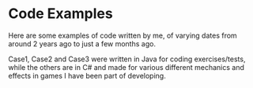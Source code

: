 # Code Examples

Here are some examples of code written by me, of varying dates from around 2 years ago to just a few months ago. 

Case1, Case2 and Case3 were written in Java for coding exercises/tests, while the others are in C# and made for various different mechanics and effects in games I have been part of developing.
